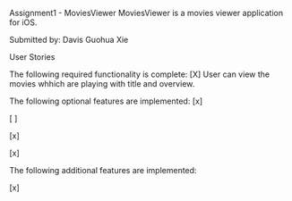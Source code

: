 Assignment1 - MoviesViewer
MoviesViewer is a movies viewer application for iOS.

Submitted by: Davis Guohua Xie


User Stories

The following required functionality is complete: 
[X] User can view the movies whhich are playing with title and overview. 

The following optional features are implemented:
[x]

[ ] 

[x] 

[x]

The following additional features are implemented:

[x]




